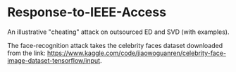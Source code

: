 # Response-to-IEEE-Access
An illustrative "cheating" attack on outsourced ED and SVD (with examples). 

The face-recognition attack takes the celebrity faces dataset downloaded from the link: https://www.kaggle.com/code/jiaowoguanren/celebrity-face-image-dataset-tensorflow/input.
